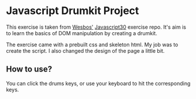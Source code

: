 # Javascript Drumkit Project

This exercise is taken from [Wesbos'](https://github.com/wesbos) [Javascript30](https://github.com/wesbos/JavaScript30) exercise repo. It's aim is to learn the basics of DOM manipulation by creating a drumkit.

The exercise came with a prebuilt css and skeleton html. My job was to create the script. I also changed the design of the page a little bit.

## How to use?

You can click the drums keys, or use your keyboard to hit the corresponding keys.